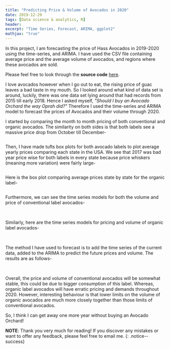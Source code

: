 ```yaml
---
title: "Predicting Price & Volume of Avocados in 2020"
date: 2019-12-29
tags: [Data science & analytics, R]
header:
excerpt: "Time Series, Forecast, ARIMA, ggplot2"
mathjax: "true"
---
```

In this project, I am forecasting the price of Hass Avocados in 2019-2020 using the time-series, and ARIMA. I have used the CSV file containing average price and the average volume of avocados, and regions where these avocados are sold.

Please feel free to look through the **source code** [here](https://github.com/ToadHanks/Predicting_Avocadolypse_2020).

I love avocados however when I go out to eat, the rising price of guac leaves a bad taste in my mouth. So I looked around what kind of data set is around, luckily, there was one data set lying around that had records from 2015 till early 2018. Hence I asked myself, *"Should I buy an Avocado Orchard the way Oprah did?"* Therefore I used the time-series and ARIMA model to forecast the prices of Avocados and their volume through 2020.

I started by comparing the month to month pricing of both conventional and organic avocados. The similarity on both sides is that both labels see a massive price drop from October till December-

<img src="{{ site.url }}{{ site.baseurl }}/images/avocados/avg_month_prices_both.png" alt="">

Then, I have made tufts box plots for both avocado labels to plot average yearly prices comparing each state in the USA. We see that 2017 was bad year price wise for both labels in every state because price whiskers (meaning more variation) were fairly large-

<img src="{{ site.url }}{{ site.baseurl }}/images/avocados/avg_yr_price_conv.png" alt="">

Here is the box plot comparing average prices state by state for the organic label-

<img src="{{ site.url }}{{ site.baseurl }}/images/avocados/avg_yr_price_org.png" alt="">

Furthermore, we can see the time series models for both the volume and price of conventional label avocados-

<img src="{{ site.url }}{{ site.baseurl }}/images/avocados/ts_conv_pricing.png" alt="">

<img src="{{ site.url }}{{ site.baseurl }}/images/avocados/ts_conv_volume.png" alt="">

Similarly, here are the time series models for pricing and volume of organic label avocados- 

<img src="{{ site.url }}{{ site.baseurl }}/images/avocados/ts_org_pricing.png" alt="">

<img src="{{ site.url }}{{ site.baseurl }}/images/avocados/ts_org_volume.png" alt="">

The method I have used to forecast is to add the time series of the current data, added to the ARIMA to predict the future prices and volume. The results are as follows-

<img src="{{ site.url }}{{ site.baseurl }}/images/avocados/forecast_conv_price.png" alt="">

<img src="{{ site.url }}{{ site.baseurl }}/images/avocados/forecast_conv_vol.png" alt="">

<img src="{{ site.url }}{{ site.baseurl }}/images/avocados/forecast_org_price.png" alt="">

<img src="{{ site.url }}{{ site.baseurl }}/images/avocados/forecast_org_vol.png" alt="">

Overall, the price and volume of conventional avocados will be somewhat stable, this could be due to bigger consumption of this label. Whereas, organic label avocados will have erratic pricing and demands throughout 2020. However, interesting behaviour is that lower limits on the volume of organic avocados are much more closely together than those limits of conventional avocados.

So, I think I can get away one more year without buying an Avocado Orchard!

**NOTE**: Thank you very much for reading! If you discover any mistakes or want to offer any feedback, please feel free to email me.
{: .notice--success}
